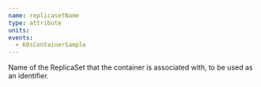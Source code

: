 ```yaml
---
name: replicasetName
type: attribute
units:
events:
  - K8sContainerSample
---
```


Name of the ReplicaSet that the container is associated with, to be used as an identifier.
